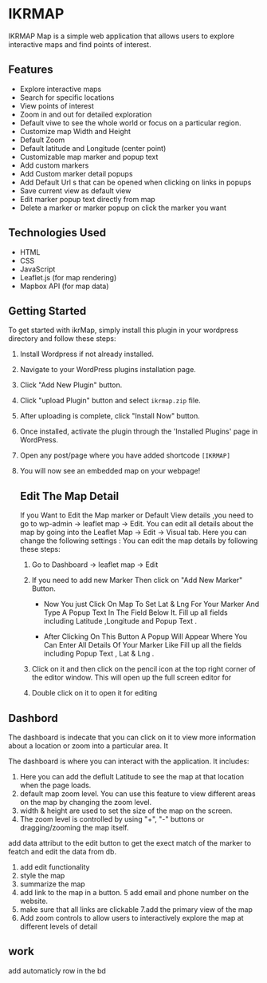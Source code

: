 
<!-- add some keywork for github search  -->
# IKRMAP

IKRMAP Map is a simple web application that allows users to explore interactive maps and find points of interest.

## Features

- Explore interactive maps
- Search for specific locations
- View points of interest
- Zoom in and out for detailed exploration
- Default viwe to see the  whole world or focus on a particular region.
- Customize map Width and Height 
- Default Zoom 
- Default latitude and  Longitude (center point)
- Customizable map marker and popup  text
- Add custom markers 
- Add Custom marker detail  popups
- Add Default Url s that can be opened when clicking on links in popups
- Save current view as default view
- Edit marker popup text  directly from map
- Delete a marker or marker popup on click the marker you want

## Technologies Used

- HTML
- CSS
- JavaScript
- Leaflet.js (for map rendering)
- Mapbox API (for map data)

## Getting Started

To get started with ikrMap, simply install this plugin in your wordpress directory  and follow these steps:

1. Install Wordpress if not already installed.
2. Navigate to your WordPress plugins installation page.
3. Click "Add New Plugin" button.
4. Click "upload Plugin" button and select `ikrmap.zip` file.
5. After uploading is complete, click "Install Now" button.
6. Once installed, activate the plugin through the 'Installed Plugins' page in WordPress.
7. Open any post/page where you have added shortcode `[IKRMAP]`
8. You will now see an embedded map on your webpage!


   ## Edit The Map Detail 
   If you Want to Edit the Map marker or Default View  details ,you need to go to wp-admin -> leaflet map -> Edit.
   You can edit all details about the map by going into the Leaflet Map -> Edit -> Visual  tab. Here you can change the following settings : 
   You can edit the map details by following these steps:
   
   1. Go to Dashboard -> leaflet map -> Edit
   2. If you need to add new Marker Then click on "Add New Marker"  Button.
        - Now You just Click  On Map To Set Lat & Lng For Your Marker And Type A Popup Text In The Field Below It.
        Fill up all fields including Latitude ,Longitude and Popup Text .

        
        - After Clicking  On This Button A Popup Will Appear Where You Can Enter All Details Of Your Marker Like
      Fill up all the fields including Popup Text , Lat & Lng .

   3. Click on it and then click on the pencil icon at the top right corner of the editor window. This will open up the full screen editor for
   3. Double click on it to open  it for editing
 
## Dashbord 
The dashboard is indecate that  you can click on it to view more information about a location or zoom into a particular area. It

The dashboard is where you can interact with the application. It includes:  
1. Here you can add the deflult Latitude to see the map  at that location when the page loads.
2. default map zoom  level. You can use this feature to view different areas on the map by changing the zoom level.
3. width  & height are used to set the size of the map on the screen.
4. The zoom level is controlled by using "+", "-" buttons or dragging/zooming the map itself.


add data attribut to the edit button to get the exect match of the marker to featch and edit the data from db.

1. add edit functionality
2. style the map 
3. summarize the map 
4. add link to the map  in a button.
5 add email  and phone number on the website. 
6. make sure that all links are clickable 
7.add the primary view of the map 
8. Add zoom controls to allow users to interactively explore the map at different levels of detail</s>



## work
add automaticly row in the bd 